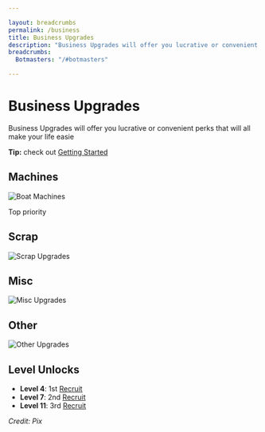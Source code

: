 ```yaml
---

layout: breadcrumbs
permalink: /business
title: Business Upgrades
description: "Business Upgrades will offer you lucrative or convenient perks that will all make your life easier in Botworld Adventure" 
breadcrumbs:
  Botmasters: "/#botmasters"

---
```


# Business Upgrades
  
<div markdown="1" class=" ghcms ghcms-intro">

Business Upgrades will offer you lucrative or convenient perks that will all make your life easie

</div>

  
<div markdown="1" class=" ghcms ghcms-main">

**Tip:** check out [Getting Started](/getting-started)


## Machines

![Boat Machines](https://cdn.discordapp.com/attachments/923510071026155550/924333347939942471/Screenshot_20211225-125745_Botworld.jpg)

Top priority

## Scrap

![Scrap Upgrades](https://cdn.discordapp.com/attachments/923510071026155550/924333348183232542/Screenshot_20211225-125840_Botworld.jpg)

## Misc

![Misc Upgrades](https://cdn.discordapp.com/attachments/923510071026155550/924333348447465502/Screenshot_20211225-130004_Botworld.jpg)

## Other

![Other Upgrades](https://cdn.discordapp.com/attachments/923510071026155550/924333348732665876/Screenshot_20211225-130039_Botworld.jpg)


</div>

## Level Unlocks

- **Level 4**: 1st [Recruit](/recruit)
- **Level 7**: 2nd [Recruit](/recruit)
- **Level 11**: 3rd [Recruit](/recruit)


*Credit: Pix*
